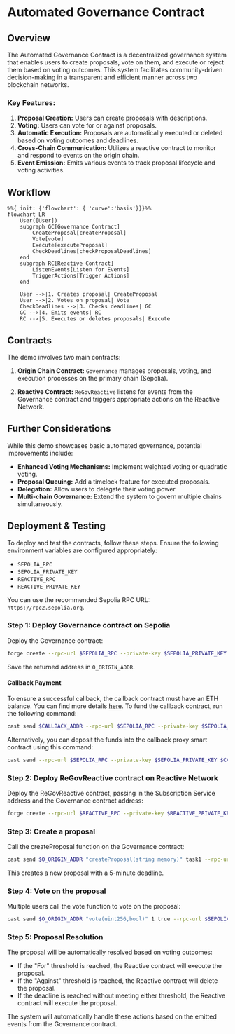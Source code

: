 # Automated Governance Contract

## Overview

The Automated Governance Contract is a decentralized governance system that enables users to create proposals, vote on them, and execute or reject them based on voting outcomes. This system facilitates community-driven decision-making in a transparent and efficient manner across two blockchain networks.

### Key Features:

1. **Proposal Creation:** Users can create proposals with descriptions.
2. **Voting:** Users can vote for or against proposals.
3. **Automatic Execution:** Proposals are automatically executed or deleted based on voting outcomes and deadlines.
4. **Cross-Chain Communication:** Utilizes a reactive contract to monitor and respond to events on the origin chain.
5. **Event Emission:** Emits various events to track proposal lifecycle and voting activities.

## Workflow

```mermaid
%%{ init: {'flowchart': { 'curve':'basis'}}}%%
flowchart LR
    User([User])
    subgraph GC[Governance Contract]
        CreateProposal[createProposal]
        Vote[vote]
        Execute[executeProposal]
        CheckDeadlines[checkProposalDeadlines]
    end
    subgraph RC[Reactive Contract]
        ListenEvents[Listen for Events]
        TriggerActions[Trigger Actions]
    end

    User -->|1. Creates proposal| CreateProposal
    User -->|2. Votes on proposal| Vote
    CheckDeadlines -->|3. Checks deadlines| GC
    GC -->|4. Emits events| RC
    RC -->|5. Executes or deletes proposals| Execute
```

## Contracts

The demo involves two main contracts:

1. **Origin Chain Contract:** `Governance` manages proposals, voting, and execution processes on the primary chain (Sepolia).

2. **Reactive Contract:** `ReGovReactive` listens for events from the Governance contract and triggers appropriate actions on the Reactive Network.

## Further Considerations

While this demo showcases basic automated governance, potential improvements include:

- **Enhanced Voting Mechanisms:** Implement weighted voting or quadratic voting.
- **Proposal Queuing:** Add a timelock feature for executed proposals.
- **Delegation:** Allow users to delegate their voting power.
- **Multi-chain Governance:** Extend the system to govern multiple chains simultaneously.

## Deployment & Testing

To deploy and test the contracts, follow these steps. Ensure the following environment variables are configured appropriately:

* `SEPOLIA_RPC`
* `SEPOLIA_PRIVATE_KEY`
* `REACTIVE_RPC`
* `REACTIVE_PRIVATE_KEY`


You can use the recommended Sepolia RPC URL: `https://rpc2.sepolia.org`.

### Step 1: Deploy Governance contract on Sepolia

Deploy the Governance contract:

```sh
forge create --rpc-url $SEPOLIA_RPC --private-key $SEPOLIA_PRIVATE_KEY src/demos/automated-governance/Governance.sol:Governance --constructor-args 0x0000000000000000000000000000000000000000
```

Save the returned address in `O_ORIGIN_ADDR`.


#### Callback Payment

To ensure a successful callback, the callback contract must have an ETH balance. You can find more details [here](https://dev.reactive.network/system-contract#callback-payments). To fund the callback contract, run the following command:

```bash
cast send $CALLBACK_ADDR --rpc-url $SEPOLIA_RPC --private-key $SEPOLIA_PRIVATE_KEY --value 0.1ether
```

Alternatively, you can deposit the funds into the callback proxy smart contract using this command:

```bash
cast send --rpc-url $SEPOLIA_RPC --private-key $SEPOLIA_PRIVATE_KEY $CALLBACK_PROXY_ADDR "depositTo(address)" $CALLBACK_ADDR --value 0.1ether
```


### Step 2: Deploy ReGovReactive contract on Reactive Network

Deploy the ReGovReactive contract, passing in the Subscription Service address and the Governance contract address:

```sh
forge create --rpc-url $REACTIVE_RPC --private-key $REACTIVE_PRIVATE_KEY src/demos/automated-governance/ReGovReactive.sol:ReGovReactive --constructor-args $SYSTEM_CONTRACT_ADDR $O_ORIGIN_ADDR
```

### Step 3: Create a proposal

Call the createProposal function on the Governance contract:

```sh
cast send $O_ORIGIN_ADDR "createProposal(string memory)" task1 --rpc-url $SEPOLIA_RPC --private-key $SEPOLIA_PRIVATE_KEY
```

This creates a new proposal with a 5-minute deadline.

### Step 4: Vote on the proposal

Multiple users call the vote function to vote on the proposal:

```sh
cast send $O_ORIGIN_ADDR "vote(uint256,bool)" 1 true --rpc-url $SEPOLIA_RPC --private-key $SEPOLIA_PRIVATE_KEY
```

### Step 5: Proposal Resolution

The proposal will be automatically resolved based on voting outcomes:

- If the "For" threshold is reached, the Reactive contract will execute the proposal.
- If the "Against" threshold is reached, the Reactive contract will delete the proposal.
- If the deadline is reached without meeting either threshold, the Reactive contract will execute the proposal.

The system will automatically handle these actions based on the emitted events from the Governance contract.